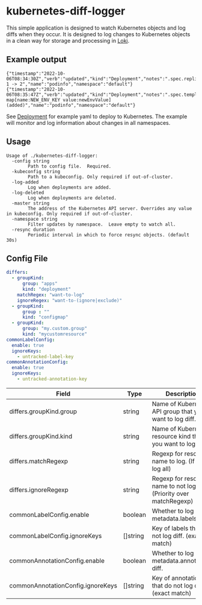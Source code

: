 # kubernetes-diff-logger

This simple application is designed to watch Kubernetes objects and log diffs when they occur.  It is designed to log changes to Kubernetes objects in a clean way for storage and processing in [Loki](https://github.com/grafana/loki/).

## Example output

```
{"timestamp":"2022-10-06T08:34:30Z","verb":"updated","kind":"Deployment","notes":".spec.replicas: 1 -> 2","name":"podinfo","namespace":"default"}
{"timestamp":"2022-10-06T08:35:47Z","verb":"updated","kind":"Deployment","notes":".spec.template.spec.containers[0].env[1]: map[name:NEW_ENV_KEY value:newEnvValue] (added)","name":"podinfo","namespace":"default"}
```

See [Deployment](./deployment) for example yaml to deploy to Kubernetes.  The example will monitor and log information about changes in all namespaces.

## Usage

```
Usage of ./kubernetes-diff-logger:
  -config string
    	Path to config file.  Required.
  -kubeconfig string
    	Path to a kubeconfig. Only required if out-of-cluster.
  -log-added
    	Log when deployments are added.
  -log-deleted
    	Log when deployments are deleted.
  -master string
    	The address of the Kubernetes API server. Overrides any value in kubeconfig. Only required if out-of-cluster.
  -namespace string
    	Filter updates by namespace.  Leave empty to watch all.
  -resync duration
    	Periodic interval in which to force resync objects. (default 30s)
```

## Config File

```yaml
differs:
  - groupKind:
      group: "apps"
      kind: "deployment"
    matchRegex: "want-to-log"
    ignoreRegex: "want-to-(ignore|exclude)"
  - groupKind:
      group : ""
      kind: "configmap"
  - groupKind:
      group: "my.custom.group"
      kind: "mycustomresource"
commonLabelConfig:
  enable: true
  ignoreKeys:
    - untracked-label-key
commonAnnotationConfig:
  enable: true
  ignoreKeys:
    - untracked-annotation-key
```

| Field                             | Type     | Description                                                      |
|-----------------------------------|----------|------------------------------------------------------------------|
| differs.groupKind.group           | string   | Name of Kubernetes API group that you want to log diff.          |
| differs.groupKind.kind            | string   | Name of Kubernetes resource kind that you want to log diff.      |
| differs.matchRegexp               | string   | Regexp for resource name to log. (If blank, log all)             |
| differs.ignoreRegexp              | string   | Regexp for resource name to not log. (Priority over matchRegexp) |
| commonLabelConfig.enable          | boolean  | Whether to log metadata.labels diff.                             |
| commonLabelConfig.ignoreKeys      | []string | Key of labels that do not log diff. (exact match)                |
| commonAnnotationConfig.enable     | boolean  | Whether to log metadata.annotations diff.                        |
| commonAnnotationConfig.ignoreKeys | []string | Key of annotations that do not log diff. (exact match)           |
